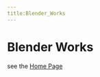 ```yaml
---
title:Blender_Works
---
```

# Blender Works

see the [Home Page](https://github.com/adilblender/Portfolio)

